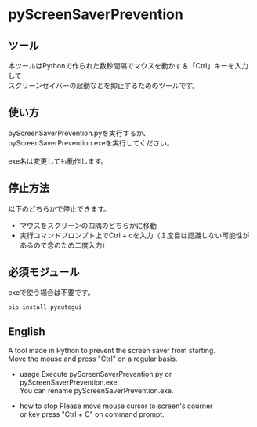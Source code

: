 # pyScreenSaverPrevention
## ツール
本ツールはPythonで作られた数秒間隔でマウスを動かす＆「Ctrl」キーを入力して<br>
スクリーンセイバーの起動などを抑止するためのツールです。

## 使い方
pyScreenSaverPrevention.pyを実行するか、<br>
pyScreenSaverPrevention.exeを実行してください。<br>
<br>
exe名は変更しても動作します。

## 停止方法
以下のどちらかで停止できます。
- マウスをスクリーンの四隅のどちらかに移動
- 実行コマンドプロンプト上でCtrl + cを入力（１度目は認識しない可能性があるので念のため二度入力）

## 必須モジュール
exeで使う場合は不要です。
```
pip install pyautogui
```

## English
A tool made in Python to prevent the screen saver from starting.<br>
Move the mouse and press "Ctrl" on a regular basis.

- usage
Execute pyScreenSaverPrevention.py or pyScreenSaverPrevention.exe.<br>
You can rename pyScreenSaverPrevention.exe.

- how to stop
Please move mouse cursor to screen's courner<br>
or key press "Ctrl + C" on command prompt.
